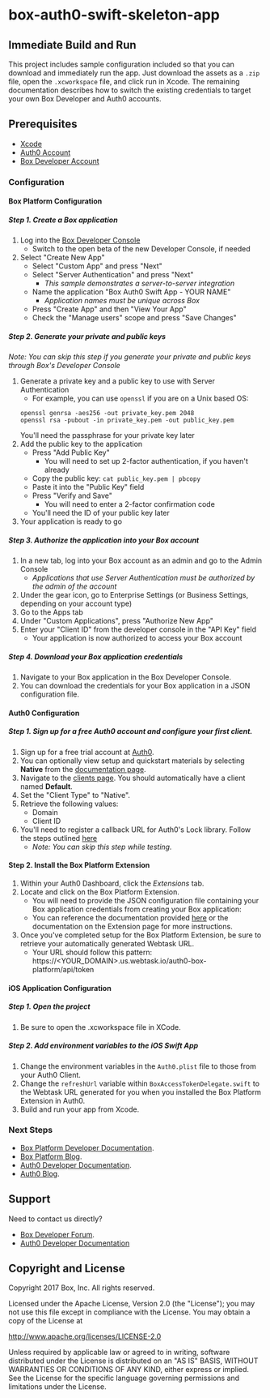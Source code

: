 # box-auth0-swift-skeleton-app

## Immediate Build and Run
This project includes sample configuration included so that you can download and immediately run the app.
Just download the assets as a `.zip` file, open the `.xcworkspace` file, and click run in Xcode.
The remaining documentation describes how to switch the existing credentials to target your own Box Developer and Auth0 accounts.

## Prerequisites
* [Xcode](https://developer.apple.com/xcode/)
* [Auth0 Account](https://auth0.com)
* [Box Developer Account](https://developer.box.com/)

### Configuration
#### Box Platform Configuration
##### Step 1. Create a Box application
1. Log into the [Box Developer Console](https://developer.box.com)
    * Switch to the open beta of the new Developer Console, if needed
2. Select "Create New App"
    * Select "Custom App" and press "Next"
    * Select "Server Authentication" and press "Next"
        * *This sample demonstrates a server-to-server integration*
    * Name the application "Box Auth0 Swift App - YOUR NAME"
        * *Application names must be unique across Box*
    * Press "Create App" and then "View Your App"
    * Check the "Manage users" scope and press "Save Changes"

##### Step 2. Generate your private and public keys
*Note: You can skip this step if you generate your private and public keys through Box's Developer Console*
1. Generate a private key and a public key to use with Server Authentication
    * For example, you can use `openssl` if you are on a Unix based OS:
    ```
    openssl genrsa -aes256 -out private_key.pem 2048
    openssl rsa -pubout -in private_key.pem -out public_key.pem
    ```
    You'll need the passphrase for your private key later
2. Add the public key to the application
    * Press "Add Public Key"
        * You will need to set up 2-factor authentication, if you haven't already
    * Copy the public key: `cat public_key.pem | pbcopy`
    * Paste it into the "Public Key" field
    * Press "Verify and Save"
        * You will need to enter a 2-factor confirmation code
    * You'll need the ID of your public key later
3. Your application is ready to go

##### Step 3. Authorize the application into your Box account
1. In a new tab, log into your Box account as an admin and go to the Admin Console
    * *Applications that use Server Authentication must be authorized by the admin of the account*
2. Under the gear icon, go to Enterprise Settings (or Business Settings, depending on your account type)
3. Go to the Apps tab
3. Under "Custom Applications", press "Authorize New App"
4. Enter your "Client ID" from the developer console in the "API Key" field
    * Your application is now authorized to access your Box account

##### Step 4. Download your Box application credentials 
1. Navigate to your Box application in the Box Developer Console.
2. You can download the credentials for your Box application in a JSON configuration file.

#### Auth0 Configuration
##### Step 1. Sign up for a free Auth0 account and configure your first client.
1. Sign up for a free trial account at [Auth0](https://auth0.com/).
2. You can optionally view setup and quickstart materials by selecting **Native** from the [documentation page](https://auth0.com/docs).
3. Navigate to the [clients page](https://manage.auth0.com/#/clients). You should automatically have a client named **Default**.
4. Set the "Client Type" to "Native".
5. Retrieve the following values:
    * Domain
    * Client ID
6. You'll need to register a callback URL for Auth0's Lock library. Follow the steps outlined [here](https://auth0.com/docs/quickstart/native/ios-swift#configure-callback-urls)
    * *Note: You can skip this step while testing.* 

#### Step 2. Install the Box Platform Extension
1. Within your Auth0 Dashboard, click the *Extensions* tab.
2. Locate and click on the Box Platform Extension. 
    * You will need to provide the JSON configuration file containing your Box application credentials from creating your Box application:
    * You can reference the documentation provided [here](https://github.com/auth0-extensions/auth0-box-platform-extension) or the documentation on the Extension page for more instructions.
3. Once you've completed setup for the Box Platform Extension, be sure to retrieve your automatically generated Webtask URL.
    * Your URL should follow this pattern: https://<YOUR_DOMAIN>.us.webtask.io/auth0-box-platform/api/token

#### iOS Application Configuration
##### Step 1. Open the project
1. Be sure to open the .xcworkspace file in XCode.

##### Step 2. Add environment variables to the iOS Swift App
1. Change the environment variables in the `Auth0.plist` file to those from your Auth0 Client.
2. Change the `refreshUrl` variable within `BoxAccessTokenDelegate.swift` to the Webtask URL generated for you when you installed the Box Platform Extension in Auth0.
3. Build and run your app from Xcode.

### Next Steps
* [Box Platform Developer Documentation](https://developer.box.com/).
* [Box Platform Blog](https://docs.box.com/blog/).
* [Auth0 Developer Documentation](https://auth0.com/docs).
* [Auth0 Blog](https://auth0.com/blog/).

Support
-------

Need to contact us directly?
* [Box Developer Forum](https://community.box.com/t5/Developer-Forum/bd-p/DeveloperForum).
* [Auth0 Developer Documentation](https://auth0.com/forum/)

Copyright and License
---------------------

Copyright 2017 Box, Inc. All rights reserved.

Licensed under the Apache License, Version 2.0 (the "License");
you may not use this file except in compliance with the License.
You may obtain a copy of the License at

   http://www.apache.org/licenses/LICENSE-2.0

Unless required by applicable law or agreed to in writing, software
distributed under the License is distributed on an "AS IS" BASIS,
WITHOUT WARRANTIES OR CONDITIONS OF ANY KIND, either express or implied.
See the License for the specific language governing permissions and
limitations under the License.

